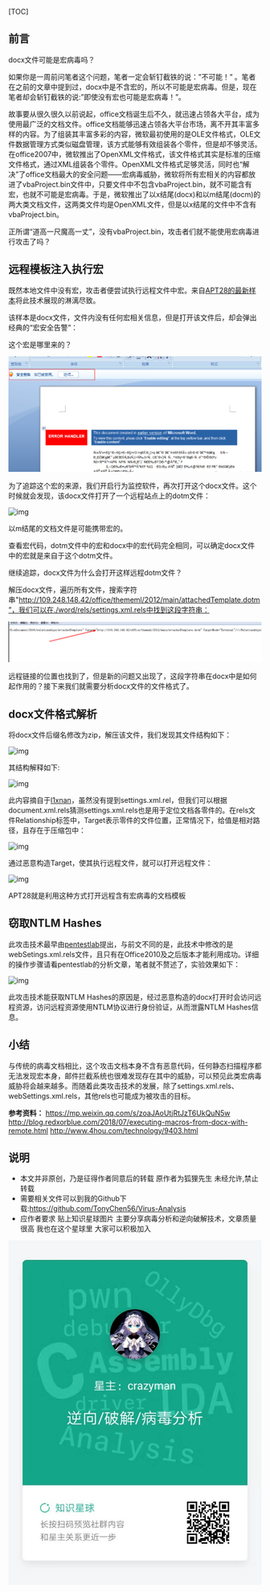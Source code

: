 [TOC]

## 前言

docx文件可能是宏病毒吗？

如果你是一周前问笔者这个问题，笔者一定会斩钉截铁的说：”不可能！” 。笔者在之前的文章中提到过，docx中是不含宏的，所以不可能是宏病毒。但是，现在笔者却会斩钉截铁的说:”即使没有宏也可能是宏病毒！”。

故事要从很久很久以前说起，office文档诞生后不久，就迅速占领各大平台，成为使用最广泛的文档文件。office文档能够迅速占领各大平台市场，离不开其丰富多样的内容。为了组装其丰富多彩的内容，微软最初使用的是OLE文件格式，OLE文件数据管理方式类似磁盘管理，该方式能够有效组装各个零件，但是却不够灵活。在office2007中，微软推出了OpenXML文件格式，该文件格式其实是标准的压缩文件格式，通过XML组装各个零件。OpenXML文件格式足够灵活，同时也“解决”了office文档最大的安全问题——宏病毒威胁，微软将所有宏相关的内容都放进了vbaProject.bin文件中，只要文件中不包含vbaProject.bin，就不可能含有宏，也就不可能是宏病毒。于是，微软推出了以x结尾(docx)和以m结尾(docm)的两大类文档文件，这两类文件均是OpenXML文件，但是以x结尾的文件中不含有vbaProject.bin。

正所谓“道高一尺魔高一丈”，没有vbaProject.bin，攻击者们就不能使用宏病毒进行攻击了吗？

## 远程模板注入执行宏

既然本地文件中没有宏，攻击者便尝试执行远程文件中宏。来自[APT28的最新样本](https://mp.weixin.qq.com/s/zoaJAoUtjRtJzT6UkQuN5w)将此技术展现的淋漓尽致。

该样本是docx文件，文件内没有任何宏相关信息，但是打开该文件后，却会弹出经典的“宏安全告警”：

这个宏是哪里来的？

![1552311101964](assets/1552311101964.png)

为了追踪这个宏的来源，我们开启行为监控软件，再次打开这个docx文件。这个时候就会发现，该docx文件打开了一个远程站点上的dotm文件：

![img](https://file.zsxq.com/218/64/186477414defeca9b34972b9071089966981f89692b2d2314b07d67d3934cecc)

以m结尾的文档文件是可能携带宏的。

查看宏代码，dotm文件中的宏和docx中的宏代码完全相同，可以确定docx文件中的宏就是来自于这个dotm文件。

继续追踪，docx文件为什么会打开这样远程dotm文件？

解压docx文件，遍历所有文件，搜索字符串"http://109.248.148.42/office/thememl/2012/main/attachedTemplate.dotm”，我们可以在./word/rels/settings.xml.rels中找到这段字符串：

![1552311304669](assets/1552311304669.png)

远程链接的位置也找到了，但是新的问题又出现了，这段字符串在docx中是如何起作用的？接下来我们就需要分析docx文件的文件格式了。

## docx文件格式解析

将docx文件后缀名修改为zip，解压该文件，我们发现其文件结构如下：

![img](https://file.zsxq.com/2f5/50/f550a46cdeda64217e64031847157367a8140ace261baef13c7fbb030fa7ddb8)

其结构解释如下:

![img](https://file.zsxq.com/2ed/63/ed63b19d0e11025c37e22992d8a1ec9e6a52d20e6989b682dbb92566e68f4e13)

此内容摘自于[l1xnan](https://segmentfault.com/a/1190000010475463)，虽然没有提到settings.xml.rel，但我们可以根据document.xml.rels猜测settings.xml.rels也是用于定位文档各零件的。在rels文件Relationship标签中，Target表示零件的文件位置，正常情况下，给值是相对路径，且存在于压缩包中：

![img](https://file.zsxq.com/2a7/2b/a72b967b7afe9b41dff94b96d43e4ca40adadbdd655f7c5f95d1ce91f7102d1e)

通过恶意构造Target，使其执行远程文件，就可以打开远程文件：

![img](https://file.zsxq.com/2b6/66/b6667b9b13c520bcfcae77f632ba6fd1fff839cc621b067d809482797106068a)

APT28就是利用这种方式打开远程含有宏病毒的文档模板

## 窃取NTLM Hashes

此攻击技术最早由[pentestlab](https://pentestlab.blog/2017/12/18/microsoft-office-ntlm-hashes-via-frameset/)提出，与前文不同的是，此技术中修改的是webSetings.xml.rels文件，且只有在Office2010及之后版本才能利用成功。详细的操作步骤请看pentestlab的分析文章，笔者就不赘述了，实验效果如下：

![img](https://file.zsxq.com/280/33/80335a0415571fffd66c738640667e5d3c51e6accaa5732b1762f1a1bdc021e8)

此攻击技术能获取NTLM Hashes的原因是，经过恶意构造的docx打开时会访问远程资源，访问远程资源使用NTLM协议进行身份验证，从而泄露NTLM Hashes信息。

## 小结

与传统的病毒文档相比，这个攻击文档本身不含有恶意代码，任何静态扫描程序都无法发现宏本身，邮件拦截系统也很难发现存在其中的威胁，可以预见此类宏病毒威胁将会越来越多。而随着此类攻击技术的发展，除了settings.xml.rels、webSettings.xml.rels，其他rels也可能成为被攻击的目标。

**参考资料：**
https://mp.weixin.qq.com/s/zoaJAoUtjRtJzT6UkQuN5w
http://blog.redxorblue.com/2018/07/executing-macros-from-docx-with-remote.html
http://www.4hou.com/technology/9403.html

## 说明

- 本文并非原创，乃是征得作者同意后的转载 原作者为狐狸先生 未经允许,禁止转载
- 需要相关文件可以到我的Github下载:https://github.com/TonyChen56/Virus-Analysis
- 应作者要求 贴上知识星球图片 主要分享病毒分析和逆向破解技术，文章质量很高 我也在这个星球里 大家可以积极加入

![1552216795086](assets/1552216795086.png)